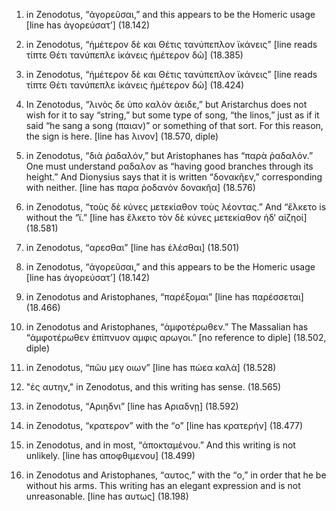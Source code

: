 1. in Zenodotus, “ἀγορεῦσαι,” and this appears to be the Homeric usage [line has ἀγορεύσατ’] (18.142)

2. in Zenodotus, “ἡμέτερον δὲ και Θέτις τανύπεπλον ϊκάνεις” [line reads τίπτε Θέτι τανύπεπλε ἱκάνεις ἡμέτερον δῶ] (18.385)

3. in Zenodotus, “ἡμέτερον δὲ και Θέτις τανύπεπλον ϊκάνεις” [line reads τίπτε Θέτι τανύπεπλε ἱκάνεις ἡμέτερον δῶ] (18.424)

4. In Zenotodus, “λινὸς δε ὑπο καλὸν ἀειδε,” but Aristarchus does not wish for it to say “string,” but some type of song, “the linos,” just as if it said “he sang a song (παιαν)” or something of that sort. For this reason, the sign is here. [line has λινον] (18.570, diple)

5. in Zenodotus, “διὰ ῥαδαλόν,” but Aristophanes has “παρὰ ῥαδαλόν.” One must understand ραδαλον as “having good branches through its height.” And Dionysius says that it is written “δονακῆεν,” corresponding with neither. [line has παρα ῥοδανὸν δονακῆα] (18.576)

6. in Zenodotus, “τοὺς δὲ κύνες μετεκίαθον τοὺς λέοντας.” And “ἕλκετο is without the “ϊ.” [line has ἕλκετο τὸν δὲ κύνες μετεκίαθον ἠδ‘ αἰζηοί] (18.581)

7. in Zenodotus, “αρεσθαι” [line has ἑλέσθαι] (18.501)

8. in Zenodotus, “ἀγορεῦσαι,” and this appears to be the Homeric usage [line has ἀγορεύσατ’] (18.142)

9. in Zenodotus and Aristophanes, “παρέξομαι” [line has παρέσσεται] (18.466)

10. in Zenodotus and Aristophanes, “ἀμφοτέρωθεν.” The Massalian has “ἀμφοτέρωθεν ἐπίπνυον αμφις αρωγοι.” [no reference to diple] (18.502, diple)

11. in Zenodotus, “πῶυ μεγ οιων” [line has πώεα καλὰ] (18.528)

12. "ἐς αυτην," in Zenodotus, and this writing has sense. (18.565)

13. in Zenodotus, “Αριηδνι” [line has Αριαδνῃ] (18.592)

14. in Zenodotus, “κρατερον” with the “ο” [line has κρατερήν] (18.477)

15. in Zenodotus, and in most, “ἀποκταμένου.” And this writing is not unlikely. [line has αποφθιμενου] (18.499)

16. in Zenodotus and Aristophanes, “αυτος,” with the “ο,” in order that he be without his arms.  This writing has an elegant expression and is not unreasonable. [line has αυτως] (18.198)
